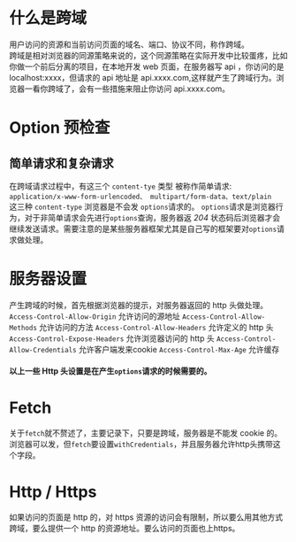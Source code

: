 # 什么是跨域
用户访问的资源和当前访问页面的域名、端口、协议不同，称作跨域。    
跨域是相对浏览器的同源策略来说的，这个同源策略在实际开发中比较蛋疼，比如你做一个前后分离的项目，在本地开发 web 页面，在服务器写 api ，你访问的是 localhost:xxxx，但请求的 api 地址是 api.xxxx.com,这样就产生了跨域行为。浏览器一看你跨域了，会有一些措施来阻止你访问 api.xxxx.com。

# Option 预检查
## 简单请求和复杂请求
在跨域请求过程中，有这三个 ```content-tye``` 类型 被称作简单请求:    
```application/x-www-form-urlencoded、 multipart/form-data、text/plain```    
这三种 ```content-type``` 浏览器是不会发 ```options```请求的。 ```options```请求是浏览器行为，对于非简单请求会先进行```options```查询，服务器返 *204* 状态码后浏览器才会继续发送请求。需要注意的是某些服务器框架尤其是自己写的框架要对```options```请求做处理。

# 服务器设置
产生跨域的时候，首先根据浏览器的提示，对服务器返回的 http 头做处理。    
```Access-Control-Allow-Origin``` 允许访问的源地址
```Access-Control-Allow-Methods``` 允许访问的方法
```Access-Control-Allow-Headers``` 允许定义的 http 头
```Access-Control-Expose-Headers``` 允许浏览器访问的 http 头
```Access-Control-Allow-Credentials``` 允许客户端发来cookie
```Access-Control-Max-Age``` 允许缓存    
#### 以上一些 Http 头设置是在产生```options```请求的时候需要的。

# Fetch
关于```fetch```就不赘述了，主要记录下，只要是跨域，服务器是不能发 cookie 的。浏览器可以发，但```fetch```要设置```withCredentials```，并且服务器允许http头携带这个字段。     

# Http / Https
如果访问的页面是 http 的，对 https 资源的访问会有限制，所以要么用其他方式跨域，要么提供一个 http 的资源地址。要么访问的页面也上https。     

